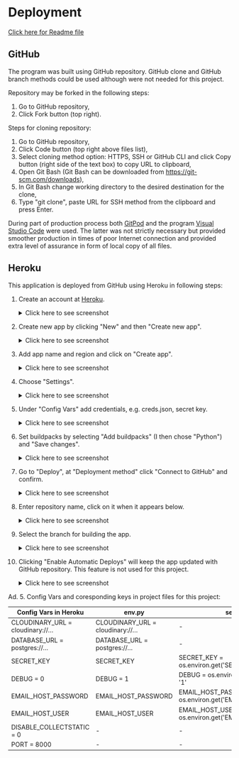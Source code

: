 # Deployment

[Click here for Readme file](/README.md#deployment)

## GitHub

The program was built using GitHub repository. GitHub clone and GitHub branch methods could be used although were not needed for this project.

Repository may be forked in the following steps:
1. Go to GitHub repository,
2. Click Fork button (top right).

Steps for cloning repository:
1. Go to GitHub repository,
2. Click Code button (top right above files list),
3. Select cloning method option: HTTPS, SSH or GitHub CLI and click Copy button (right side of the text box) to copy URL to clipboard,
4. Open Git Bash (Git Bash can be downloaded from https://git-scm.com/downloads),
5. In Git Bash change working directory to the desired destination for the clone,
6. Type "git clone", paste URL for SSH method from the clipboard and press Enter.

During part of production process both [GitPod](https://gitpod.io/) and the program [Visual Studio Code](https://code.visualstudio.com) were used. The latter was not strictly necessary but provided smoother production in times of poor Internet connection and provided extra level of assurance in form of local copy of all files.

## Heroku

This application is deployed from GitHub using Heroku in following steps:

1. Create an account at [Heroku](https://id.heroku.com/).

    <details>
    <summary>Click here to see screenshot</summary>

    ![screenshot](../readme/docs/images/testing/deployment/heroku_signup.jpg)
    </details>

2. Create new app by clicking "New" and then "Create new app".

    <details>
    <summary>Click here to see screenshot</summary>

    ![screenshot](../readme/docs/images/testing/deployment/heroku_create_new_app.jpg)
    </details>

3. Add app name and region and click on "Create app".

    <details>
    <summary>Click here to see screenshot</summary>

    ![screenshot](../readme/docs/images/testing/deployment/heroku_create_name_region.jpg)
    </details>

4. Choose "Settings".

    <details>
    <summary>Click here to see screenshot</summary>

    ![screenshot](../readme/docs/images/testing/deployment/heroku_settings.jpg)
    </details>

5. Under "Config Vars" add credentials, e.g. creds.json, secret key.

    <details>
    <summary>Click here to see screenshot</summary>

    ![screenshot](../readme/docs/images/testing/deployment/heroku_config_vars.jpg)
    </details>

6. Set buildpacks by selecting "Add buildpacks" (I then chose "Python") and "Save changes".

    <details>
    <summary>Click here to see screenshot</summary>

    ![screenshot](../readme/docs/images/testing/deployment/heroku_buildpacks.jpg)
    </details>

7. Go to "Deploy", at "Deployment method" click "Connect to GitHub" and confirm.

    <details>
    <summary>Click here to see screenshot</summary>

    ![screenshot](../readme/docs/images/testing/deployment/heroku_deploy.jpg)
    </details>

8. Enter repository name, click on it when it appears below.

    <details>
    <summary>Click here to see screenshot</summary>

    ![screenshot](../readme/docs/images/testing/deployment/heroku_connect_repo.jpg)
    </details>

9. Select the branch for building the app.

    <details>
    <summary>Click here to see screenshot</summary>

    ![screenshot](../readme/docs/images/testing/deployment/heroku_branch.jpg)
    </details>

10. Clicking "Enable Automatic Deploys" will keep the app updated with GitHub repository. This feature is not used for this project.

    <details>
    <summary>Click here to see screenshot</summary>

    ![screenshot](../readme/docs/images/testing/deployment/heroku_automatic.jpg)
    </details>

Ad. 5. Config Vars and coresponding keys in project files for this project:

| Config Vars in Heroku             | env.py                           | settings.py                                                     |
| --------------------------------- | -------------------------------- | --------------------------------------------------------------- |
| CLOUDINARY\_URL =  cloudinary://… | CLOUDINARY\_URL = cloudinary://… | \-                                                              |
| DATABASE\_URL = postgres://…      | DATABASE\_URL = postgres://…     | \-                                                              |
| SECRET\_KEY                       | SECRET\_KEY                      | SECRET\_KEY = os.environ.get('SECRET\_KEY')                     |
| DEBUG = 0                         | DEBUG = 1                        | DEBUG = os.environ.get('DEBUG', '1') == '1'                     |
| EMAIL\_HOST\_PASSWORD             | EMAIL\_HOST\_PASSWORD            | EMAIL\_HOST\_PASSWORD = os.environ.get('EMAIL\_HOST\_PASSWORD') |
| EMAIL\_HOST\_USER                 | EMAIL\_HOST\_USER                | EMAIL\_HOST\_USER = os.environ.get('EMAIL\_HOST\_USER')         |
| DISABLE\_COLLECTSTATIC = 0        | \-                               | \-                                                              |
| PORT = 8000                       | \-                               | \-                                                              |
 
 